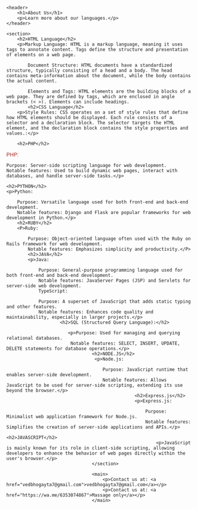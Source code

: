 
<head>
    <meta charset="UTF-8">
    <meta name="viewport" content="width=device-width, initial-scale=1.0">
    <title>About Us</title>
    <style>
        body {
            font-family: Arial, sans-serif;
            margin: 20px;
        }
        header {
            text-align: center;
            padding: 20px;
            background-color: #f0f0f0;
        }
        section {
            max-width: 800px;
            max-height: 8000px;
            margin: auto;
        }
        img {
            max-width: 100%;
            height: auto;
        }
        h2{
            color: black;
        }
        p{
            color: brown;
        }
        main{
            background-color: silver;
    color: white;
    padding: 10px;
    text-align: center;
    position: fixed;
    bottom: 0;
    width: 20%;
    height: 10%;
        }
    </style>


    <header>
        <h1>About Us</h1>
        <p>Learn more about our languages.</p>
    </header>

    <section>
        <h2>HTML Language</h2>
        <p>Markup Language: HTML is a markup language, meaning it uses tags to annotate content. Tags define the structure and presentation of elements on a web page.

            Document Structure: HTML documents have a standardized structure, typically consisting of a head and a body. The head contains meta-information about the document, while the body contains the actual content.
            
            Elements and Tags: HTML elements are the building blocks of a web page. They are defined by tags, which are enclosed in angle brackets (< >). Elements can include headings.
            <h2>CSS Language</h2>
        <p>Style Rules: CSS operates on a set of style rules that define how HTML elements should be displayed. Each rule consists of a selector and a declaration block. The selector targets the HTML element, and the declaration block contains the style properties and values.:</p>
        
        <h2>PHP</h2>
<p>PHP:

    Purpose: Server-side scripting language for web development.
    Notable features: Used to build dynamic web pages, interact with databases, and handle server-side tasks.</p>

    <h2>PYTHON</h2>
    <p>Python:

        Purpose: Versatile language used for both front-end and back-end development.
        Notable features: Django and Flask are popular frameworks for web development in Python.</p>
        <h2>RUBY</h2>
        <P>Ruby:

            Purpose: Object-oriented language often used with the Ruby on Rails framework for web development.
            Notable features: Emphasizes simplicity and productivity.</P>
            <h2>JAVA</h2>
            <p>Java:

                Purpose: General-purpose programming language used for both front-end and back-end development.
                Notable features: JavaServer Pages (JSP) and Servlets for server-side web development.
                TypeScript:
                
                Purpose: A superset of JavaScript that adds static typing and other features.
                Notable features: Enhances code quality and maintainability, especially in larger projects.</p>
                        <h2>SQL (Structured Query Language):</h2>

                           <p>Purpose: Used for managing and querying relational databases.
                            Notable features: SELECT, INSERT, UPDATE, DELETE statements for database operations.</p>
                                    <h2>NODE.JS</h2>
                                     <p>Node.js:

                                        Purpose: JavaScript runtime that enables server-side development.
                                        Notable features: Allows JavaScript to be used for server-side scripting, extending its use beyond the browser.</p>
                                                    <h2>Express.js</h2>
                                                    <p>Express.js:

                                                        Purpose: Minimalist web application framework for Node.js.
                                                        Notable features: Simplifies the creation of server-side applications and APIs.</p>
                                                            <h2>JAVASCRIPT</h2>
                                                            <p>JavaScript is mainly known for its role in client-side scripting, allowing developers to enhance the behavior of web pages directly within the user's browser.</p>
                                    </section>

                                    <main>
                                        <p>Contact us at: <a href="vedbhogayta7@gmail.com">vedbhogayta7@gmail.com</a></p>
                                        <p>Contact us at: <a href="https://wa.me/6353074867">Massage only</a></p>
                                    </main>
